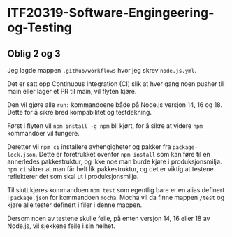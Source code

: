 # ITF20319-Software-Engingeering-og-Testing

## Oblig 2 og 3

Jeg lagde mappen `.github/workflows` hvor jeg skrev `node.js.yml`.

Det er satt opp Continuous Integration (CI) slik at hver gang noen pusher til main eller lager et PR til main, vil flyten kjøre.

Den vil gjøre alle `run:` kommandoene både på Node.js versjon 14, 16 og 18. Dette for å sikre bred kompabilitet og testdekning.

Først i flyten vil `npm install -g npm` bli kjørt, for å sikre at videre `npm` kommandoer vil fungere.

Deretter vil `npm ci` installere avhengigheter og pakker fra `package-lock.json`. Dette er foretrukket ovenfor `npm install` som kan føre til en annerledes pakkestruktur, og ikke noe man burde kjøre i produksjonsmiljø. `npm ci` sikrer at man får helt lik pakkestruktur, og det er viktig at testene reflekterer det som skal ut i produksjonsmiljø.

Til slutt kjøres kommandoen `npm test` som egentlig bare er en alias definert i `package.json` for kommandoen `mocha`. Mocha vil da finne mappen `/test` og kjøre alle tester definert i filer i denne mappen.

Dersom noen av testene skulle feile, på enten versjon 14, 16 eller 18 av Node.js, vil sjekkene feile i sin helhet.
